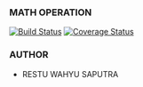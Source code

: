 ### MATH OPERATION

[![Build Status](https://travis-ci.com/techsoft705/math-operations.svg?branch=master)](https://travis-ci.com/techsoft705/math-operations) [![Coverage Status](https://coveralls.io/repos/github/techsoft705/math-operations/badge.svg?branch=master)](https://coveralls.io/github/techsoft705/math-operations?branch=master)

### AUTHOR

- RESTU WAHYU SAPUTRA
